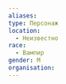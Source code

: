 ```yaml
---
aliases: 
type: Персонаж
location:
  - Неизвестно
race:
  - Вампир
gender: М
organisation:
---
```


